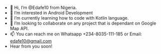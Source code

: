 - 👋 Hi, I’m @Edafe10 from Nigeria.
- 👀 I’m interested in Android Development
- 🌱 I’m currently learning how to code with Kotlin language. 
- 💞️ I’m looking to collaborate on any project that is dependant on Google Map API.
- 📫 You can reach me on Whatsapp +234-8035-111-185 or Email: edafe10@gmail.com
- Hear from you soon!

<!---
Edafe10/Edafe10 is a ✨ special ✨ repository because its `README.md` (this file) appears on your GitHub profile.
You can click the Preview link to take a look at your changes.
--->
